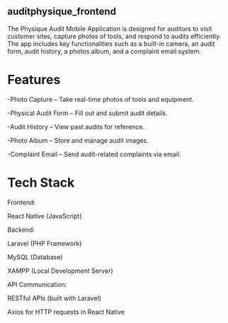 ## auditphysique_frontend

The Physique Audit Mobile Application is designed for auditors to visit customer sites, capture photos of tools, and respond to audits efficiently. The app includes key functionalities such as a built-in camera, an audit form, audit history, a photos album, and a complaint email system.

# **Features**

-Photo Capture – Take real-time photos of tools and equipment.

-Physical Audit Form – Fill out and submit audit details.

-Audit History – View past audits for reference.

-Photo Album – Store and manage audit images.

-Complaint Email – Send audit-related complaints via email.

# **Tech Stack**

Frontend:

React Native (JavaScript)

 Backend:

Laravel (PHP Framework)

MySQL (Database)

XAMPP (Local Development Server)

API Communication:

RESTful APIs (built with Laravel)

Axios for HTTP requests in React Native
